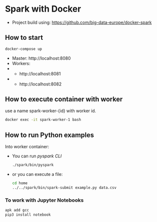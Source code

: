 # Spark with Docker

- Project build using: https://github.com/big-data-europe/docker-spark

## How to start
```bash
docker-compose up
```

- Master: http://localhost:8080
- Workers:
- - http://localhost:8081
- - http://localhost:8082

## How to execute container with worker
use a name spark-worker-{id} with worker id.
```bash
docker exec -it spark-worker-1 bash
```

## How to run Python examples
Into worker container:
- You can run *pyspark CLI*
    ```bash
    ./spark/bin/pyspark
    ```
- or you can execute a file:
    ```bash
    cd home
    ../../spark/bin/spark-submit example.py data.csv
    ```

### To work with Jupyter Notebooks
```bash
apk add gcc
pip3 install notebook
```


